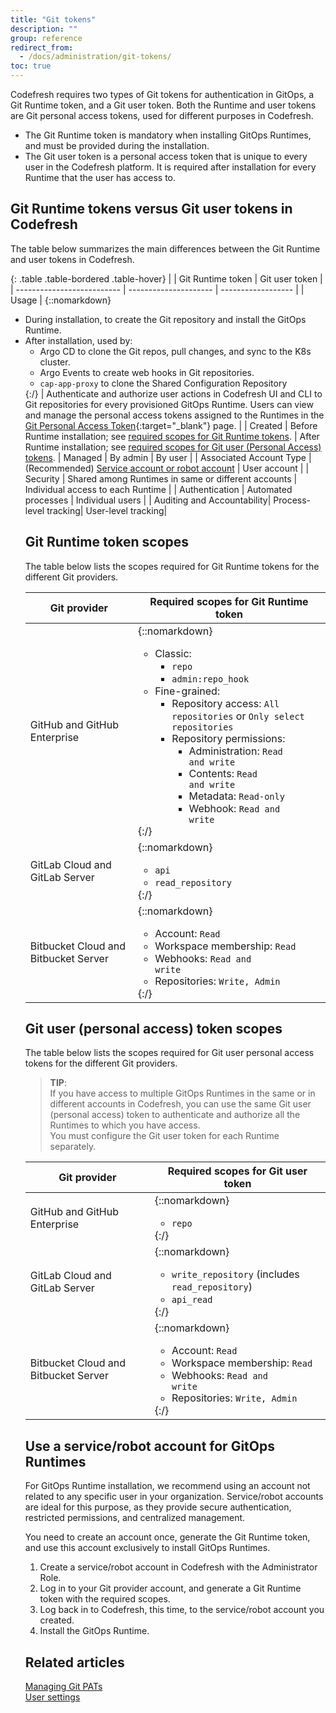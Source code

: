 ```yaml
---
title: "Git tokens"
description: ""
group: reference
redirect_from:
  - /docs/administration/git-tokens/ 
toc: true
---
```




Codefresh requires two types of Git tokens for authentication in GitOps, a Git Runtime token, and a Git user token. Both the Runtime and user tokens are Git personal access tokens, used for different purposes in Codefresh. 

* The Git Runtime token is mandatory when installing GitOps Runtimes, and must be provided during the installation.
* The Git user token is a personal access token that is unique to every user in the Codefresh platform. It is required after installation for every Runtime that the user has access to. 



## Git Runtime tokens versus Git user tokens in Codefresh
The table below summarizes the main differences between the Git Runtime and user tokens in Codefresh.

{: .table .table-bordered .table-hover}
|                            | Git Runtime token                  | Git user token         |
| -------------------------- | ---------------------          | ------------------ |
| Usage                      | {::nomarkdown}<ul><li>During installation, to create the Git repository and install the GitOps Runtime.</li><li>After installation, used by:<ul><li>Argo CD to clone the Git repos, pull changes, and sync to the K8s cluster.</li><li> Argo Events to create web hooks in Git repositories.</li><li>`cap-app-proxy` to clone the Shared Configuration Repository</li></ul> {:/} | Authenticate and authorize user actions in Codefresh UI and CLI to Git repositories for every provisioned GitOps Runtime. Users can view and manage the personal access tokens assigned to the Runtimes in the [Git Personal Access Token](https://g.codefresh.io/2.0/user-settings){:target="\_blank"} page.  |
| Created                    | Before Runtime installation; see [required scopes for Git Runtime tokens](#git-runtime-token-scopes).   | After Runtime installation; see [required scopes for Git user (Personal Access) tokens](#git-user-personal-access-token-scopes).
| Managed                    | By admin                      | By user  |
| Associated Account Type    | (Recommended) [Service account or robot account](#use-a-servicerobot-account-for-gitops-runtimes) | User account    |
| Security                   | Shared among Runtimes in same or different accounts | Individual access to each Runtime |
| Authentication             | Automated processes   | Individual users   |
| Auditing and Accountability| Process-level tracking| User-level tracking|


## Git Runtime token scopes
The table below lists the scopes required for Git Runtime tokens for the different Git providers.


| Git provider                  | Required scopes for Git Runtime token           | 
| ---------------------------- | ------------------------------ | 
| GitHub and GitHub Enterprise |{::nomarkdown}<ul><li>Classic:<ul><li><code class="highlighter-rouge">repo</code></li><li><code class="highlighter-rouge">admin:repo_hook</code></li></ul><li>Fine-grained:<ul><li>Repository access: <code class="highlighter-rouge">All repositories</code> or <code class="highlighter-rouge">Only select repositories</code></li><li>Repository permissions:<ul><li>Administration: <code class="highlighter-rouge">Read and write</code></li><li>Contents: <code class="highlighter-rouge">Read and write</code></li><li>Metadata: <code class="highlighter-rouge">Read-only</code></li><li>Webhook: <code class="highlighter-rouge">Read and write</code></li></ul></li></ul></li></ul>{:/}|
| GitLab Cloud and GitLab Server       |{::nomarkdown}<ul><li><code class="highlighter-rouge">api</code></li><li><code class="highlighter-rouge">read_repository</code></li></ul> {:/}         |                           |
| Bitbucket Cloud and Bitbucket Server | {::nomarkdown} <ul><li>Account: <code class="highlighter-rouge">Read</code></li><li>Workspace membership: <code class="highlighter-rouge">Read</code></li><li>Webhooks: <code class="highlighter-rouge">Read and write</code></li><li>Repositories: <code class="highlighter-rouge">Write, Admin </code></li></ul>{:/}|



## Git user (personal access) token scopes
The table below lists the scopes required for Git user personal access tokens for the different Git providers.


> **TIP**:  
  If you have access to multiple GitOps Runtimes in the same or in different accounts in Codefresh, you can use the same Git user (personal access) token to authenticate and authorize all the Runtimes to which you have access.     
  You must configure the Git user token for each Runtime separately.

| Git provider                  | Required scopes for Git user token          | 
| ---------------------------- | ------------------------------ | 
| GitHub and GitHub Enterprise |{::nomarkdown}<ul><li><code class="highlighter-rouge">repo</code></li></ul>{:/}|  {::nomarkdown}<ul><li><b>Repository access</b>: <code class="highlighter-rouge">All repositories</code> or <code class="highlighter-rouge">Only select repositories</code></li><li><b>Repository permissions</b>: <ul><li><b>Contents</b>: <code class="highlighter-rouge">Read and write</code></li><li><b>Metadata</b>: <code class="highlighter-rouge">Read-only</code></li></li></ul></ul>{:/}|
| GitLab Cloud and GitLab Server       |{::nomarkdown}<ul><li><code class="highlighter-rouge">write_repository</code> (includes <code class="highlighter-rouge">read_repository</code>) </li><li><code class="highlighter-rouge">api_read</code></li></ul> {:/}  |
| Bitbucket Cloud and Bitbucket Server | {::nomarkdown} <ul><li>Account: <code class="highlighter-rouge">Read</code></li><li>Workspace membership: <code class="highlighter-rouge">Read</code></li><li>Webhooks: <code class="highlighter-rouge">Read and write</code></li><li>Repositories: <code class="highlighter-rouge">Write, Admin </code></li></ul>{:/}|

## Use a service/robot account for GitOps Runtimes
For GitOps Runtime installation, we recommend using an account not related to any specific user in your organization. 
Service/robot accounts are ideal for this purpose, as they provide secure authentication, restricted permissions, and centralized management. 

You need to create an account once, generate the Git Runtime token, and use this account exclusively to install GitOps Runtimes.


1. Create a service/robot account in Codefresh with the Administrator Role.
1. Log in to your Git provider account, and generate a Git Runtime token with the required scopes.
1. Log back in to Codefresh, this time, to the service/robot account you created.
1. Install the GitOps Runtime. 



## Related articles  
[Managing Git PATs]({{site.baseurl}}/docs/administration/user-self-management/manage-pats/)  
[User settings]({{site.baseurl}}/docs/administration/user-self-management/user-settings/)